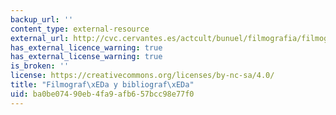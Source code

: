 ```yaml
---
backup_url: ''
content_type: external-resource
external_url: http://cvc.cervantes.es/actcult/bunuel/filmografia/filmografia_01.htm
has_external_licence_warning: true
has_external_license_warning: true
is_broken: ''
license: https://creativecommons.org/licenses/by-nc-sa/4.0/
title: "Filmograf\xEDa y bibliograf\xEDa"
uid: ba0be074-90eb-4fa9-afb6-57bcc98e77f0
---
```

